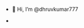 - 👋 Hi, I’m @dhruvkumar777

-

<!---
dhruvkumar777/dhruvkumar777 is a ✨ special ✨ repository because its `README.md` (this file) appears on your GitHub profile.
You can click the Preview link to take a look at your changes.
--->
